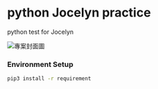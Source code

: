 # python Jocelyn practice
python test for Jocelyn

![專案封面圖](https://fakeimg.pl/500/)

### Environment Setup
```bash
pip3 install -r requirement
```
